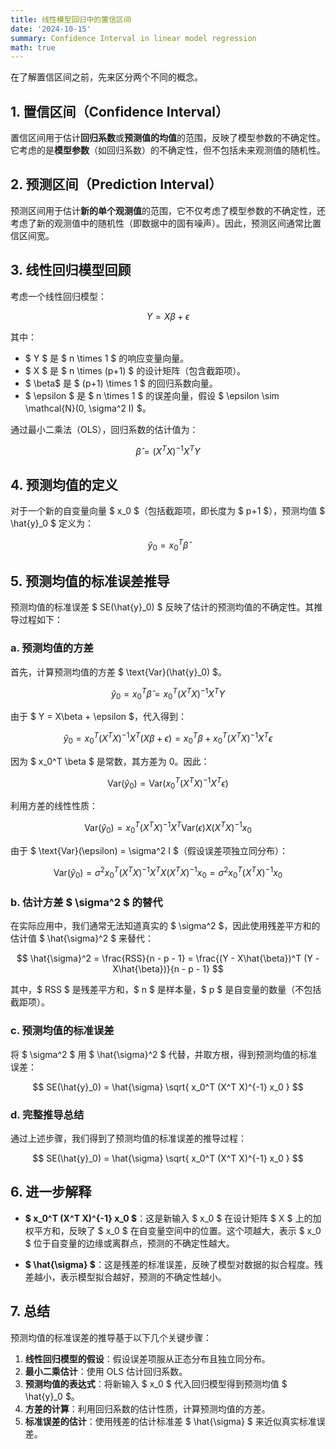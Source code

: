```yaml
---
title: 线性模型回归中的置信区间
date: '2024-10-15'
summary: Confidence Interval in linear model regression 
math: true
---
```


在了解置信区间之前，先来区分两个不同的概念。

## 1. **置信区间**（Confidence Interval）
置信区间用于估计**回归系数**或**预测值的均值**的范围，反映了模型参数的不确定性。它考虑的是**模型参数**（如回归系数）的不确定性，但不包括未来观测值的随机性。


## 2. **预测区间**（Prediction Interval）
预测区间用于估计**新的单个观测值**的范围，它不仅考虑了模型参数的不确定性，还考虑了新的观测值中的随机性（即数据中的固有噪声）。因此，预测区间通常比置信区间宽。

## 3. **线性回归模型回顾**

考虑一个线性回归模型：

$$
Y = X\beta + \epsilon
$$

其中：
- $ Y $ 是 $ n \times 1 $ 的响应变量向量。
- $ X $ 是 $ n \times (p+1) $ 的设计矩阵（包含截距项）。
- $ \beta$ 是 $ (p+1) \times 1 $ 的回归系数向量。
- $ \epsilon $ 是 $ n \times 1 $ 的误差向量，假设 $ \epsilon \sim \mathcal{N}(0, \sigma^2 I) $。

通过最小二乘法（OLS），回归系数的估计值为：

$$
\hat{\beta} = (X^T X)^{-1} X^T Y
$$

## 4. **预测均值的定义**

对于一个新的自变量向量 $ x_0 $（包括截距项，即长度为 $ p+1 $），预测均值 $ \hat{y}_0 $ 定义为：

$$
\hat{y}_0 = x_0^T \hat{\beta}
$$

## 5. **预测均值的标准误差推导**

预测均值的标准误差 $ SE(\hat{y}_0) $ 反映了估计的预测均值的不确定性。其推导过程如下：

### a. **预测均值的方差**

首先，计算预测均值的方差 $ \text{Var}(\hat{y}_0) $。

$$
\hat{y}_0 = x_0^T \hat{\beta} = x_0^T (X^T X)^{-1} X^T Y
$$

由于 $ Y = X\beta + \epsilon $，代入得到：

$$
\hat{y}_0 = x_0^T (X^T X)^{-1} X^T (X\beta + \epsilon) = x_0^T \beta + x_0^T (X^T X)^{-1} X^T \epsilon
$$

因为 $ x_0^T \beta $ 是常数，其方差为 0。因此：

$$
\text{Var}(\hat{y}_0) = \text{Var}\left( x_0^T (X^T X)^{-1} X^T \epsilon \right)
$$

利用方差的线性性质：

$$
\text{Var}(\hat{y}_0) = x_0^T (X^T X)^{-1} X^T \text{Var}(\epsilon) X (X^T X)^{-1} x_0
$$

由于 $ \text{Var}(\epsilon) = \sigma^2 I $（假设误差项独立同分布）：

$$
\text{Var}(\hat{y}_0) = \sigma^2 x_0^T (X^T X)^{-1} X^T X (X^T X)^{-1} x_0 = \sigma^2 x_0^T (X^T X)^{-1} x_0
$$

### b. **估计方差 $ \sigma^2 $ 的替代**

在实际应用中，我们通常无法知道真实的 $ \sigma^2 $，因此使用残差平方和的估计值 $ \hat{\sigma}^2 $ 来替代：

$$
\hat{\sigma}^2 = \frac{RSS}{n - p - 1} = \frac{(Y - X\hat{\beta})^T (Y - X\hat{\beta})}{n - p - 1}
$$

其中，$ RSS $ 是残差平方和，$ n $ 是样本量，$ p $ 是自变量的数量（不包括截距项）。

### c. **预测均值的标准误差**

将 $ \sigma^2 $ 用 $ \hat{\sigma}^2 $ 代替，并取方根，得到预测均值的标准误差：

$$
SE(\hat{y}_0) = \hat{\sigma} \sqrt{ x_0^T (X^T X)^{-1} x_0 }
$$

### d. **完整推导总结**

通过上述步骤，我们得到了预测均值的标准误差的推导过程：

$$
SE(\hat{y}_0) = \hat{\sigma} \sqrt{ x_0^T (X^T X)^{-1} x_0 }
$$

## 6. **进一步解释**

- **$ x_0^T (X^T X)^{-1} x_0 $**：这是新输入 $ x_0 $ 在设计矩阵 $ X $ 上的加权平方和，反映了 $ x_0 $ 在自变量空间中的位置。这个项越大，表示 $ x_0 $ 位于自变量的边缘或离群点，预测的不确定性越大。
  
- **$ \hat{\sigma} $**：这是残差的标准误差，反映了模型对数据的拟合程度。残差越小，表示模型拟合越好，预测的不确定性越小。

## 7. **总结**

预测均值的标准误差的推导基于以下几个关键步骤：

1. **线性回归模型的假设**：假设误差项服从正态分布且独立同分布。
2. **最小二乘估计**：使用 OLS 估计回归系数。
3. **预测均值的表达式**：将新输入 $ x_0 $ 代入回归模型得到预测均值 $ \hat{y}_0 $。
4. **方差的计算**：利用回归系数的估计性质，计算预测均值的方差。
5. **标准误差的估计**：使用残差的估计标准差 $ \hat{\sigma} $ 来近似真实标准误差。
